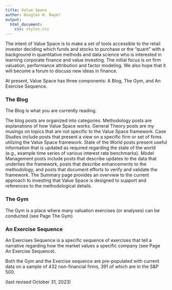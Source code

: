 ```yaml
---
title: Value Space
author: Douglas W. Dwyer
output: 
  html_document:
    css: styles.css
---
```


The intent of Value Space is to make a set of tools accessible to the retail investor deciding which funds and stocks to purchase or the “quant” with a background in quantitative methods and data science who is interested in learning corporate finance and value investing.   The initial focus is on firm valuation, performance attribution and factor modeling. We also hope that it will become a forum to discuss new ideas in finance. 

At present, Value Space has three components: A Blog, The Gym, and An Exercise Sequence. 



### The Blog

The Blog is what you are currently reading. 

The blog posts are organized into categories. Methodology posts are explanations of how Value Space works. General Theory posts are my musings on topics that are not specific to the Value Space framework. Case Studies include posts that present a view on a specific firm or set of firms utilizing the Value Space framework. State of the World posts present useful information that is updated as required regarding the state of the world (e.g., example time series of various interest rate benchmarks). Model Management posts include posts that describe updates to the data that underlies the framework, posts that describe enhancements to the methodology, and posts that document efforts to verify and validate the framework.
The Summary page provides an overview to the current approach to investing that Value Space is designed to support and references to the methodological details.

### The Gym

The Gym is a place where many valuation exercises (or analyses) can be conducted (see Page The Gym)

### An Exercise Sequence 

An Exercises Sequence is a specific sequence of exercises that tell a narrative regarding how the market values a specific company (see Page An Exercise Sequence).  

Both the Gym and the Exercise sequence are pre-populated with current data on a sample of 432 non-financial firms, 391 of which are in the S&P 500.

(last revised October 31, 2023)
